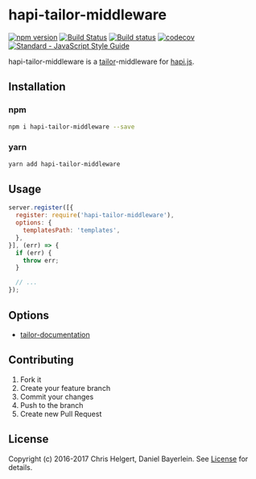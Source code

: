 # hapi-tailor-middleware

[![npm version](https://badge.fury.io/js/hapi-tailor-middleware.svg)](https://badge.fury.io/js/hapi-tailor-middleware)
[![Build Status](https://travis-ci.org/chrishelgert/hapi-tailor-middleware.svg?branch=master)](https://travis-ci.org/chrishelgert/hapi-tailor-middleware)
[![Build status](https://ci.appveyor.com/api/projects/status/c5qo9wa0n4uwakfj/branch/master?svg=true)](https://ci.appveyor.com/project/chrishelgert/hapi-tailor-middleware/branch/master)
[![codecov](https://codecov.io/gh/chrishelgert/hapi-tailor-middleware/branch/master/graph/badge.svg)](https://codecov.io/gh/chrishelgert/hapi-tailor-middleware)
[![Standard - JavaScript Style Guide](https://img.shields.io/badge/code_style-standard-brightgreen.svg)](https://standardjs.com)

hapi-tailor-middleware is a [tailor](https://github.com/zalando/tailor)-middleware for [hapi.js](https://github.com/hapijs/hapi).

## Installation

### npm

```bash
npm i hapi-tailor-middleware --save
```

### yarn

```bash
yarn add hapi-tailor-middleware
```

## Usage
```javascript
server.register([{
  register: require('hapi-tailor-middleware'),
  options: {
    templatesPath: 'templates',
  },
}], (err) => {
  if (err) {
    throw err;
  }

  // ...
});
```

## Options

* [tailor-documentation](https://github.com/zalando/tailor#options)

## Contributing
1. Fork it
2. Create your feature branch
3. Commit your changes
4. Push to the branch
5. Create new Pull Request

## License
Copyright (c) 2016-2017 Chris Helgert, Daniel Bayerlein. See [License](./LICENSE) for details.
